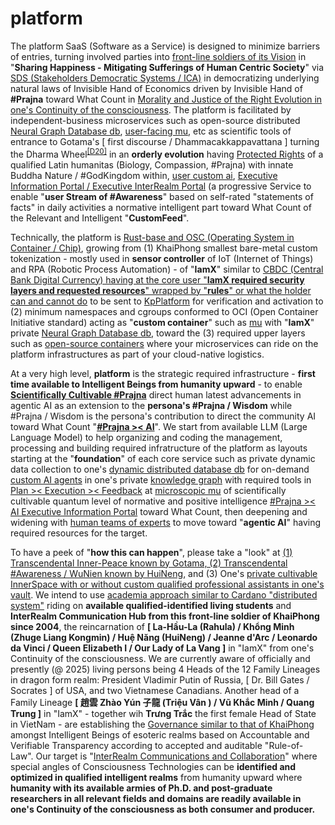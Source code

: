 # platform

The  platform SaaS (Software as a Service) is designed to minimize barriers of entries, turning involved parties into <a href="https://blog.khaiphong.io/2023/09/preface.html" target="_blank">front-line soldiers of its Vision</a> in "<b>Sharing Happiness - Mitigating Sufferings of Human Centric Society</b>" via <a href="https://ica.coop/en" target="_blank">SDS (Stakeholders Democratic Systems / ICA)</a> in democratizing underlying natural laws of Invisible Hand of Economics driven by Invisible Hand of <b>#Prajna</b> toward What Count in <a href="https://thuvienhoasen.org/a42906/dao-duc-hoc-cua-giai-thoat-tran-tuan-man" target="_blank">Morality and Justice of the Right Evolution in one's Continuity of the consciousness</a>. The platform is facilitated by independent-business microservices such as open-source distributed <a href="https://github.com/khaiphong/kp_platform/tree/main/db" target="_blank">Neural Graph Database db</a>, <a href="https://github.com/khaiphong/kp_mu/" target="_blank">user-facing mu</a>, etc as scientific tools of entrance to Gotama's [ first discourse / Dhammacakkappavattana ] turning the Dharma Wheel<sup><a href="https://blog.khaiphong.io/2023/09/references.html#D20" target="_blank">[D20]</a></sup> in an <b>orderly evolution</b> having <a href="https://www.un.org/en/about-us/universal-declaration-of-human-rights" target="_blank">Protected Rights</a> of a qualified Latin humanitas (Biology, Compassion, #Prajna) with innate Buddha Nature / #GodKingdom within, <a href="https://github.com/khaiphong/kp_pmo/tree/main/ai" target="_blank">user custom ai</a>, <a href="https://github.com/khaiphong/kp_pmo/tree/main/eip" target="_blank">Executive Information Portal / Executive InterRealm Portal</a> (a progressive Service to enable "<b>user Stream of #Awareness</b>" based on self-rated "statements of facts" in daily activities a normative intelligent part toward What Count of the Relevant and Intelligent "<b>CustomFeed</b>".

Technically, the platform is <a href="https://www.rust-lang.org/" target="_blank">Rust-base and OSC (Operating System in Container / Chip)</a>, growing from (1) KhaiPhong smallest bare-metal custom tokenization - mostly used in <b>sensor controller</b> of IoT (Internet of Things) and RPA (Robotic Process Automation) - of "<b>IamX</b>" similar to <a href="https://www.youtube.com/watch?v=5tCxpEP8WIw" target="_blank">CBDC (Central Bank Digital Currency) having at the core user "<b>IamX required security layers and requested resources</b>" wrapped by "<b>rules</b>" or what the holder can and cannot do</a> to be sent to <a href="https://github.com/khaiphong/kp_platform/" target="_blank">KpPlatform</a> for verification and activation to (2) minimum namespaces and cgroups conformed to OCI (Open Container Initiative standard) acting as "<b>custom container</b>" such as <a href="https://github.com/khaiphong/kp_mu/tree/main/mu" target="_blank">mu</a> with "<b>IamX</b>" private <a href="https://github.com/khaiphong/kp_platform/tree/main/db" target="_blank">Neural Graph Database db</a>, toward the (3) required upper layers such as <a href="https://github.com/kata-containers" target="_blank">open-source containers</a> where your microservices can ride on the platform infrastructures as part of your cloud-native logistics.

At a very high level, <b>platform</b> is the strategic required infrastructure - <b>first time available to Intelligent Beings from humanity upward</b> - to enable <b><a href="https://blog.khaiphong.io/2023/09/list-of-figures-and-tables.html#Figure_2" target="_blank">Scientifically Cultivable #Prajna</a></b> direct human latest advancements in agentic AI as an extension to the <b>persona's #Prajna / Wisdom</b> while #Prajna / Wisdom is the persona's contribution to direct the community AI toward What Count "<b><a href="https://www.youtube.com/watch?v=UjKmqD-Zv68" target="_blank">#Prajna &gt;&lt; AI</a></b>". We start from available LLM (Large Language Model) to help organizing and coding the management, processing and building required infratructure of the platform as layouts starting at the "<b>foundation</b>" of each core service such as private dynamic data collection to one's <a href="https://github.com/khaiphong/kp_platform/tree/main/db" target="_blank">dynamic distributed database db</a> for on-demand <a href="https://github.com/khaiphong/kp_pmo/tree/main/ai" target="_blank">custom AI agents</a> in one's private <a href="https://github.com/khaiphong/kp_mu/tree/main/graph" target="_blank">knowledge graph</a> with required tools in <a href="https://github.com/khaiphong/kp_pmo/tree/main/plan" target="_blank">Plan &gt;&lt; Execution &gt;&lt; Feedback</a> at <a href="https://github.com/khaiphong/kp_mu/tree/main/mu" target="_blank">microscopic mu</a> of scientifically cultivable quantum level of normative and positive intelligence <a href="https://github.com/khaiphong/kp_pmo/tree/main/eip" target="_blank">#Prajna &gt;&lt; AI Executive Information Portal</a> toward What Count, then deepening and widening with <a href="https://github.com/khaiphong/kp_mu/tree/main/video" target="_blank">human teams of experts</a> to move toward "<b>agentic AI</b>" having required resources for the target.

To have a peek of "<b>how this can happen</b>", please take a "look" at <a href="https://blog.khaiphong.io/2023/09/preface.html" target="_blank">(1) Transcendental Inner-Peace known by Gotama, (2) Transcendental #Awareness / WuNien known by HuiNeng</a>, and (3) One's <a href="https://github.com/khaiphong/ai/blob/main/src/main.rs" target="_blank">private cultivable InnerSpace with or without custom qualified professional assistants in one's vault</a>. We intend to use <a href="https://roadmap.cardano.org/en/" target="_blank">academia approach similar to Cardano "distributed system"</a> riding on <b>available qualified-identified living students</b> and <b>InterRealm Communication Hub from this front-line soldier of KhaiPhong since 2004</b>, the reincarnation of <b>[ La-Hầu-La (Rahula) / Khổng Minh (Zhuge Liang Kongmin) / Huệ Năng (HuiNeng) / Jeanne d'Arc / Leonardo da Vinci / Queen Elizabeth I / Our Lady of La Vang ]</b> in "IamX" from one's Continuity of the consciousness. We are currently aware of officially and presently (@ 2025) living persons being 4 Heads of the 12 Family Lineages in dragon form realm: President Vladimir Putin of Russia, [ Dr. Bill Gates / Socrates ] of USA, and two Vietnamese Canadians. Another head of a Family Lineage <b>[ 趙雲 Zhào Yún 子龍 (Triệu Vân ) /  Vũ Khắc Minh / Quang Trung ]</b> in "IamX" - together wih <b>Trưng Trắc</b> the first female Head of State in VietNam - are establishing the <a href="https://github.com/khaiphong/kp_governance/" target="_blank">Governance similar to that of KhaiPhong</a> amongst Intelligent Beings of esoteric realms based on Accountable and Verifiable Transparency according to accepted and auditable "Rule-of-Law". Our target is "<a href="https://www.youtube.com/watch?v=rlhjHCtdIR8" target="_blank">InterRealm Communications and Collaboration</a>" where special angles of Consciousness Technologies can be <b>identified and optimized in qualified intelligent realms</b> from humanity upward where <b>humanity with its available armies of Ph.D. and post-graduate researchers in all relevant fields and domains are readily available in one's <b>Continuity of the consciousness as both consumer and producer</b>.
